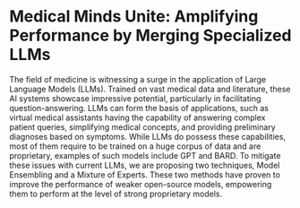 <h1>Medical Minds Unite: Amplifying Performance by Merging Specialized LLMs</h1>
The field of medicine is witnessing a surge in the application of Large Language Models (LLMs). Trained on vast medical data and literature, these AI systems showcase impressive potential, particularly in facilitating question-answering. LLMs can form the basis of applications, such as virtual medical assistants having the capability of answering complex patient queries, simplifying medical concepts, and providing preliminary diagnoses based on symptoms. While LLMs do possess these capabilities, most of them require to be trained on a huge corpus of data and are proprietary, examples of such models include GPT and BARD. To mitigate these issues with current LLMs, we are proposing two techniques, Model Ensembling and a Mixture of Experts. These two methods have proven to improve the performance of weaker open-source models, empowering them to perform at the level of strong proprietary models.
